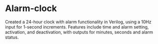 # Alarm-clock
Created a 24-hour clock with alarm functionality in Verilog, using a 10Hz input for 1-second increments. Features include time and alarm setting, activation, and deactivation, with outputs for minutes, seconds and alarm status.

